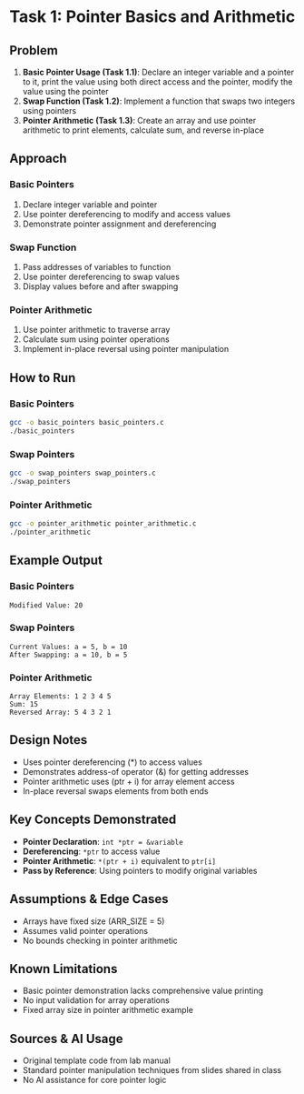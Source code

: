 # Task 1: Pointer Basics and Arithmetic

## Problem
1. **Basic Pointer Usage (Task 1.1)**: Declare an integer variable and a pointer to it, print the value using both direct access and the pointer, modify the value using the pointer
2. **Swap Function (Task 1.2)**: Implement a function that swaps two integers using pointers
3. **Pointer Arithmetic (Task 1.3)**: Create an array and use pointer arithmetic to print elements, calculate sum, and reverse in-place

## Approach

### Basic Pointers
1. Declare integer variable and pointer
2. Use pointer dereferencing to modify and access values
3. Demonstrate pointer assignment and dereferencing

### Swap Function
1. Pass addresses of variables to function
2. Use pointer dereferencing to swap values
3. Display values before and after swapping

### Pointer Arithmetic
1. Use pointer arithmetic to traverse array
2. Calculate sum using pointer operations
3. Implement in-place reversal using pointer manipulation

## How to Run

### Basic Pointers
```bash
gcc -o basic_pointers basic_pointers.c
./basic_pointers
```

### Swap Pointers
```bash
gcc -o swap_pointers swap_pointers.c
./swap_pointers
```

### Pointer Arithmetic
```bash
gcc -o pointer_arithmetic pointer_arithmetic.c
./pointer_arithmetic
```

## Example Output

### Basic Pointers
```
Modified Value: 20
```

### Swap Pointers
```
Current Values: a = 5, b = 10
After Swapping: a = 10, b = 5
```

### Pointer Arithmetic
```
Array Elements: 1 2 3 4 5 
Sum: 15
Reversed Array: 5 4 3 2 1 
```

## Design Notes
- Uses pointer dereferencing (*) to access values
- Demonstrates address-of operator (&) for getting addresses
- Pointer arithmetic uses (ptr + i) for array element access
- In-place reversal swaps elements from both ends

## Key Concepts Demonstrated
- **Pointer Declaration**: `int *ptr = &variable`
- **Dereferencing**: `*ptr` to access value
- **Pointer Arithmetic**: `*(ptr + i)` equivalent to `ptr[i]`
- **Pass by Reference**: Using pointers to modify original variables

## Assumptions & Edge Cases
- Arrays have fixed size (ARR_SIZE = 5)
- Assumes valid pointer operations
- No bounds checking in pointer arithmetic

## Known Limitations
- Basic pointer demonstration lacks comprehensive value printing
- No input validation for array operations
- Fixed array size in pointer arithmetic example

## Sources & AI Usage
- Original template code from lab manual
- Standard pointer manipulation techniques from slides shared in class
- No AI assistance for core pointer logic